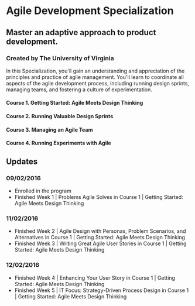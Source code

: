 # Agile Development Specialization
## Master an adaptive approach to product development.
### Created by The University of Virginia

In this Specialization, you'll gain an understanding and appreciation of the principles and practice of agile management. You'll learn to coordinate all aspects of the agile development process, including running design sprints, managing teams, and fostering a culture of experimentation.

#### Course 1. Getting Started: Agile Meets Design Thinking
#### Course 2. Running Valuable Design Sprints
#### Course 3. Managing an Agile Team
#### Course 4. Running Experiments with Agile

## Updates
### 09/02/2016
- Enrolled in the program
- Finished Week 1 | Problems Agile Solves in Course 1 | Getting Started: Agile Meets Design Thinking

### 11/02/2016
- Finished Week 2 | Agile Design with Personas, Problem Scenarios, and Alternatives in Course 1 | Getting Started: Agile Meets Design Thinking
- Finished Week 3 | Writing Great Agile User Stories in Course 1 | Getting Started: Agile Meets Design Thinking

### 12/02/2016
- Finished Week 4 | Enhancing Your User Story in Course 1 | Getting Started: Agile Meets Design Thinking
- Finished Week 5 | IT Focus: Strategy-Driven Process Design in Course 1 | Getting Started: Agile Meets Design Thinking
